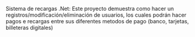 Sistema de recargas .Net:
Este proyecto demuestra como hacer un registros/modificación/eliminación de usuarios, los cuales podrán hacer pagos e recargas entre sus diferentes metodos de pago (banco, tarjetas, billeteras digitales)
